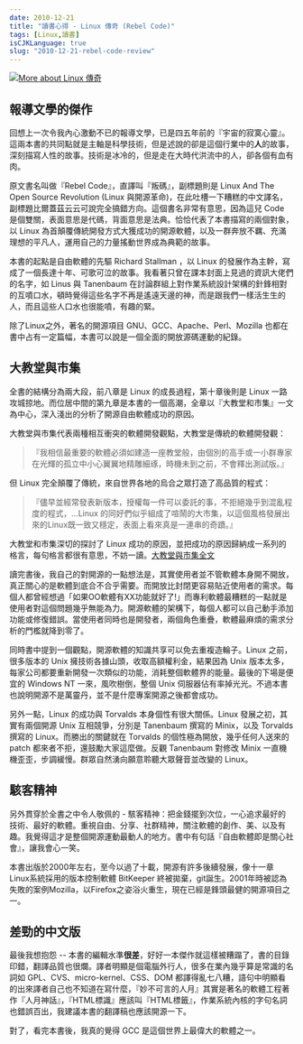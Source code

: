 ```yaml
---
date: 2010-12-21
title: "讀書心得 - Linux 傳奇 (Rebel Code)"
tags: [Linux,讀書]
isCJKLanguage: true
slug: "2010-12-21-rebel-code-review"
---
```


<a href="http://www.anobii.com/books/Linux_%E5%82%B3%E5%A5%87/9789571333632/01703e4119ee4f88ab/" class="book-cover" title="More about Linux 傳奇"><img alt="More about Linux 傳奇" src="http://image.anobii.com/anobi/image_book.php?type=5&amp;item_id=01703e4119ee4f88ab&amp;time=0" title="More about Linux 傳奇" class="left" /></a>

## 報導文學的傑作

回想上一次令我內心激動不已的報導文學，已是四五年前的『宇宙的寂寞心靈』。這兩本書的共同點就是主軸是科學技術，但是述說的卻是這個行業中的**人**的故事，深刻描寫人性的故事。技術是冰冷的，但是走在大時代洪流中的人，卻各個有血有肉。

原文書名叫做『Rebel Code』，直譯叫『叛碼』，副標題則是 Linux And The Open Source Revolution (Linux 與開源革命)，在此吐槽一下糟糕的中文譯名，副標題比爾蓋茲云云可說完全搞錯方向。這個書名非常有意思，因為這兒 Code 是個雙關，表面意思是代碼，背面意思是法典。恰恰代表了本書描寫的兩個對象，以 Linux 為首顛覆傳統開發方式大獲成功的開源軟體，以及一群奔放不羈、充滿理想的平凡人，運用自己的力量搖動世界成為典範的故事。

本書的起點是自由軟體的先驅 Richard Stallman ，以 Linux 的發展作為主幹，寫成了一個長達十年、可歌可泣的故事。我看著只曾在課本封面上見過的資訊大佬們的名字，如 Linus 與 Tanenbaum 在討論群組上對作業系統設計架構的針鋒相對的互噴口水，頓時覺得這些名字不再是遙遠天邊的神，而是跟我們一樣活生生的人，而且這些人口水也很能噴，有趣的緊。

除了Linux之外，著名的開源項目 GNU、GCC、Apache、Perl、Mozilla 也都在書中占有一定篇幅，本書可以說是一個全面的開放源碼運動的紀錄。

## 大教堂與市集 ##

全書的結構分為兩大段，前八章是 Linux 的成長過程，第十章後則是 Linux 一路攻城掠地。而位居中間的第九章是本書的一個高潮，全章以『大教堂和市集』一文為中心，深入淺出的分析了開源自由軟體成功的原因。

大教堂與市集代表兩種相互衝突的軟體開發觀點，大教堂是傳統的軟體開發觀：

>『我相信最重要的軟體必須如建造一座教堂般，由個別的高手或一小群專家在光輝的孤立中小心翼翼地精雕細琢，時機未到之前，不會釋出測試版。』

但 Linux 完全顛覆了傳統，來自世界各地的烏合之眾打造了高品質的程式：

>『儘早並經常發表新版本，授權每一件可以委託的事，不拒絕幾乎到混亂程度的程式，...Linux 的同好們似乎組成了喧鬧的大市集，以這個風格發展出來的Linux既一致又穩定，表面上看來真是一連串的奇蹟。』

大教堂和市集深切的探討了 Linux 成功的原因，並把成功的原因歸納成一系列的格言，每句格言都很有意思，不妨一讀。[大教堂與市集全文](http://www.cui-zy.cn/Recommended/Linux/%E6%95%99%E5%A0%82%E8%88%87%E5%B8%82%E9%9B%86.pdf)

讀完書後，我自己的對開源的一點想法是，其實使用者並不管軟體本身開不開放，真正關心的是軟體到底合不合乎需要。而開放比封閉更容易貼近使用者的需求。每個人都曾經想過「如果OO軟體有XX功能就好了!」而專利軟體最糟糕的一點就是使用者對這個問題幾乎無能為力。開源軟體的架構下，每個人都可以自己動手添加功能或修復錯誤。當使用者同時也是開發者，兩個角色重疊，軟體最麻煩的需求分析的門檻就降到零了。

同時書中提到一個觀點，開源軟體的知識共享可以免去重複造輪子。Linux 之前，很多版本的 Unix 擁技術各據山頭，收取高額權利金，結果因為 Unix 版本太多，每家公司都要重新開發一次類似的功能，消耗整個軟體界的能量。最後的下場是便宜的 Windows NT 一來，風吹樹倒，整個 Unix 伺服器佔有率掉光光。不過本書也說明開源不是萬靈丹，並不是什麼專案開源之後都會成功。

另外一點，Linux 的成功與 Torvalds 本身個性有很大關係。Linux 發展之初，其實有兩個開源 Unix 互相競爭，分別是 Tanenbaum 撰寫的 Minix，以及 Torvalds 撰寫的 Linux。而勝出的關鍵就在 Torvalds 的個性極為開放，幾乎任何人送來的 patch 都來者不拒，還鼓勵大家這麼做。反觀 Tanenbaum 對修改 Minix 一直機機歪歪，步調緩慢。群眾自然湧向願意聆聽大眾聲音並改變的 Linux。

## 駭客精神 #

另外貫穿於全書之中令人敬佩的 - 駭客精神：把金錢擺到次位，一心追求最好的技術、最好的軟體。重視自由、分享、社群精神，關注軟體的創作、美、以及有趣。我覺得這才是整個開源運動最動人的地方。書中有句話『自由軟體即是關心社會』，讓我會心一笑。

本書出版於2000年左右，至今以過了十載，開源有許多後續發展，像十一章Linux系統採用的版本控制軟體 BitKeeper 終被拋棄，git誕生。2001年時被認為失敗的案例Mozilla，以Firefox之姿浴火重生，現在已經是鋒頭最健的開源項目之一。

## 差勁的中文版 #

最後我想抱怨 -- 本書的編輯水準**很差**，好好一本傑作就這樣被糟蹋了，書的目錄印錯，翻譯品質也很爛。譯者明顯是個電腦外行人，很多在業內幾乎算是常識的名詞如 GPL、CVS、micro-kernel、CSS、DOM 都譯得亂七八糟，語句中明顯看的出來譯者自己也不知道在寫什麼，『妙不可言的人月』其實是著名的軟體工程著作『人月神話』，『HTML標識』應該叫『HTML標籤』，作業系統內核的字句名詞也錯誤百出，我建議本書的翻譯稿也應該開源一下。

對了，看完本書後，我真的覺得 GCC 是這個世界上最偉大的軟體之一。
